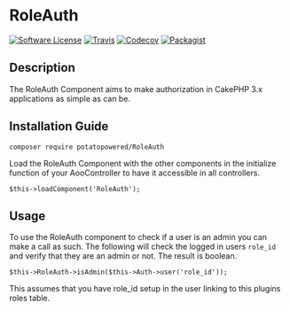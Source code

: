 # RoleAuth
[![Software License](https://img.shields.io/badge/license-MIT-brightgreen.svg?style=flat-square)](LICENSE) 
[![Travis](https://img.shields.io/travis/PotatoPowered/RoleAuth.svg?style=flat-square)](https://travis-ci.org/PotatoPowered/RoleAuth)
[![Codecov](https://img.shields.io/codecov/c/github/PotatoPowered/RoleAuth.svg?style=flat-square)](https://codecov.io/github/PotatoPowered/RoleAuth)
[![Packagist](https://img.shields.io/packagist/dt/potatopowered/RoleAuth.svg?style=flat-square)](https://packagist.org/packages/potatopowered/RoleAuth)

## Description
The RoleAuth Component aims to make authorization in CakePHP 3.x applications as simple as can be.

## Installation Guide

```
composer require potatopowered/RoleAuth
```
Load the RoleAuth Component with the other components in the initialize function of your AooController to have it accessible in all controllers.
```
$this->loadComponent('RoleAuth');
```

## Usage

To use the RoleAuth component to check if a user is an admin you can make a call as such. The following will check the logged in
users `role_id` and verify that they are an admin or not. The result is boolean.
```
$this->RoleAuth->isAdmin($this->Auth->user('role_id'));
```
This assumes that you have role_id setup in the user linking to this plugins roles table.